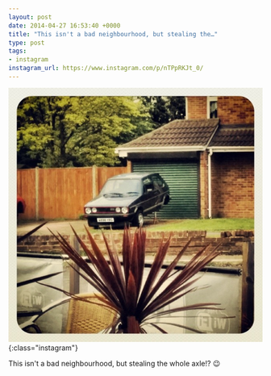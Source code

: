 ```yaml
---
layout: post
date: 2014-04-27 16:53:40 +0000
title: "This isn't a bad neighbourhood, but stealing the…"
type: post
tags:
- instagram
instagram_url: https://www.instagram.com/p/nTPpRKJt_0/
---
```


![Instagram - nTPpRKJt_0](/assets/nTPpRKJt_0.jpg){:class="instagram"}

This isn't a bad neighbourhood, but stealing the whole axle!? 😉
